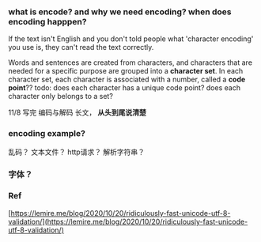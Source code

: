 
### what is encode? and why we need encoding? when does encoding happpen?



If the text isn't English and you don't told people what 'character encoding' you use is, they can't read the text correctly.

Words and sentences are created from characters, and characters that are needed for a specific purpose are grouped into a **character set**.  In each character set, each character is associated with a number, called a **code point**?? todo: does each character has a unique code point? does each character only belongs to a set? 







11/8 写完 编码与解码 长文，  **从头到尾说清楚**

### encoding example?
乱码？
文本文件？
http请求？
解析字符串？


### 字体？

### 



### Ref
[https://lemire.me/blog/2020/10/20/ridiculously-fast-unicode-utf-8-validation/](https://lemire.me/blog/2020/10/20/ridiculously-fast-unicode-utf-8-validation/)